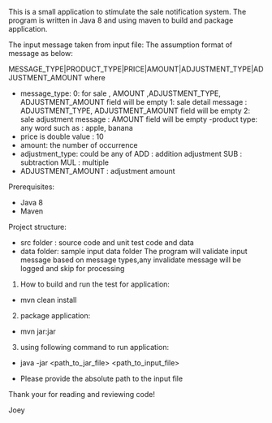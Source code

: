 This is a small application to stimulate the sale notification system.
The program is written in Java 8 and using maven to build and package application.

The input message taken from input file:
The assumption format of message as below:

MESSAGE_TYPE|PRODUCT_TYPE|PRICE|AMOUNT|ADJUSTMENT_TYPE|ADJUSTMENT_AMOUNT
where
 - message_type:
    0: for sale , AMOUNT ,ADJUSTMENT_TYPE, ADJUSTMENT_AMOUNT field will be empty
    1: sale detail message : ADJUSTMENT_TYPE, ADJUSTMENT_AMOUNT field will be empty
    2: sale adjustment message : AMOUNT field will be empty
 -product type: any word such as : apple, banana
 - price is double value : 10
 - amount: the number of occurrence
 - adjustment_type: could be any of
    ADD : addition adjustment
    SUB : subtraction
    MUL : multiple
 - ADJUSTMENT_AMOUNT : adjustment amount

 Prerequisites:
  - Java 8
  - Maven

Project structure:
 - src folder : source code and unit test code and data
 - data folder: sample input data folder
The program will validate input message based on message types,any invalidate message will be logged and skip for processing


1. How to build and run the test for application:

 - mvn clean install

2. package application:

  - mvn jar:jar

3. using following command to run application:

  - java -jar <path_to_jar_file> <path_to_input_file>

  - Please provide the absolute path to the input file

Thank your for reading and reviewing code!

Joey
